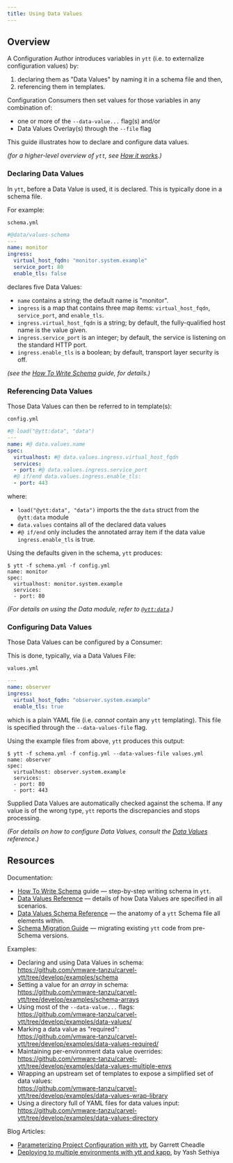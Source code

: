 ```yaml
---
title: Using Data Values
---
```


## Overview

A Configuration Author introduces variables in `ytt` (i.e. to externalize configuration values) by:
1. declaring them as "Data Values" by naming it in a schema file and then,
2. referencing them in templates.

Configuration Consumers then set values for those variables in any combination of:
- one or more of the `--data-value...` flag(s) and/or
- Data Values Overlay(s) through the `--file` flag

This guide illustrates how to declare and configure data values.

_(for a higher-level overview of `ytt`, see [How it works](how-it-works.md).)_

### Declaring Data Values

In `ytt`, before a Data Value is used, it is declared. This is typically done in a schema file.

For example:

`schema.yml`
```yaml
#@data/values-schema
---
name: monitor
ingress:
  virtual_host_fqdn: "monitor.system.example"
  service_port: 80
  enable_tls: false
```

declares five Data Values:
- `name` contains a string; the default name is "monitor".
 - `ingress` is a map that contains three map items: `virtual_host_fqdn`,  `service_port`, and `enable_tls`.
- `ingress.virtual_host_fqdn` is a string; by default, the fully-qualified host name is the value given.
- `ingress.service_port` is an integer; by default, the service is listening on the standard HTTP port.
- `ingress.enable_tls` is a boolean; by default, transport layer security is off.

_(see the [How To Write Schema](how-to-write-schema.md) guide, for details.)_


### Referencing Data Values

Those Data Values can then be referred to in template(s):

`config.yml`
```yaml
#@ load("@ytt:data", "data")
---
name: #@ data.values.name
spec:
  virtualhost: #@ data.values.ingress.virtual_host_fqdn
  services:
  - port: #@ data.values.ingress.service_port
  #@ if/end data.values.ingress.enable_tls:
  - port: 443
```
where:
- `load("@ytt:data", "data")` imports the the `data` struct from the `@ytt:data` module
- `data.values` contains all of the declared data values
- `#@ if/end` only includes the annotated array item if the data value `ingress.enable_tls` is true.

Using the defaults given in the schema, `ytt` produces:
```console
$ ytt -f schema.yml -f config.yml
name: monitor
spec:
  virtualhost: monitor.system.example
  services:
  - port: 80
```

_(For details on using the Data module, refer to [`@ytt:data`](lang-ref-ytt.md#data).)_

### Configuring Data Values

Those Data Values can be configured by a Consumer:

This is done, typically, via a Data Values File:

`values.yml`
```yaml
---
name: observer
ingress:
  virtual_host_fqdn: "observer.system.example"
  enable_tls: true
```

which is a plain YAML file (i.e. _cannot_ contain any `ytt` templating). This file is specified through the `--data-values-file` flag.

Using the example files from above, `ytt` produces this output:

```console
$ ytt -f schema.yml -f config.yml --data-values-file values.yml
name: observer
spec:
  virtualhost: observer.system.example
  services:
  - port: 80
  - port: 443
```

Supplied Data Values are automatically checked against the schema. If any value is of the wrong type, `ytt` reports the discrepancies and stops processing.

_(For details on how to configure Data Values, consult the [Data Values](ytt-data-values.md) reference.)_


## Resources

Documentation:
- [How To Write Schema](how-to-write-schema.md) guide — step-by-step writing schema in `ytt`.
- [Data Values Reference](ytt-data-values.md) — details of how Data Values are specified in all scenarios.
- [Data Values Schema Reference](lang-ref-ytt-schema.md) — the anatomy of a `ytt` Schema file all elements within.
- [Schema Migration Guide](data-values-schema-migration-guide.md) — migrating existing `ytt` code from pre-Schema versions.

Examples:
- Declaring and using Data Values in schema: \
  https://github.com/vmware-tanzu/carvel-ytt/tree/develop/examples/schema
- Setting a value for an _array_ in schema: \
  https://github.com/vmware-tanzu/carvel-ytt/tree/develop/examples/schema-arrays
- Using most of the `--data-value...` flags:\
  https://github.com/vmware-tanzu/carvel-ytt/tree/develop/examples/data-values/
- Marking a data value as "required":\
  https://github.com/vmware-tanzu/carvel-ytt/tree/develop/examples/data-values-required/
- Maintaining per-environment data value overrides:\
  https://github.com/vmware-tanzu/carvel-ytt/tree/develop/examples/data-values-multiple-envs
- Wrapping an upstream set of templates to expose a simplified set of data values:\
  https://github.com/vmware-tanzu/carvel-ytt/tree/develop/examples/data-values-wrap-library
- Using a directory full of YAML files for data values input:\
  https://github.com/vmware-tanzu/carvel-ytt/tree/develop/examples/data-values-directory

Blog Articles:
- [Parameterizing Project Configuration with ytt](https://carvel.dev/blog/parameterizing-project-config-with-ytt/), by Garrett Cheadle
- [Deploying to multiple environments with ytt and kapp](https://carvel.dev/blog/multi-env-deployment-ytt-kapp/), by Yash Sethiya


